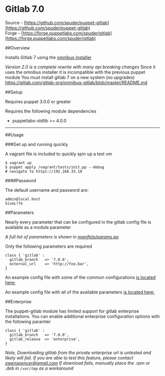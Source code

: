 # Gitlab 7.0  

Source - [https://github.com/spuder/puppet-gitlab](https://github.com/spuder/puppet-gitlab)  
Forge  - [https://forge.puppetlabs.com/spuder/gitlab](https://forge.puppetlabs.com/spuder/gitlab)   



##Overview

Installs Gitlab 7 using the [omnibus installer](https://about.gitlab.com/downloads/)

*Version 2.0 is a complete rewrite with many api breaking changes*
Since it uses the omnibus installer it is incompatible with the previous puppet module 
You must install gitlab 7 on a new system (no upgrades)
https://gitlab.com/gitlab-org/omnibus-gitlab/blob/master/README.md


##Setup  

Requires puppet 3.0.0 or greater

Requires the following module dependencies   


- puppetlabs-stdlib >= 4.0.0


--------------------------------------------------------------------------------------


##Usage


###Get up and running quickly

A vagrant file is included to quickly spin up a test vm

    $ vagrant up 
    $ puppet apply /vagrant/tests/init.pp --debug
    # navigate to https://192.168.33.10

####Password

The default username and password are:

    admin@local.host
    5iveL!fe

##Parameters

Nearly every parameter that can be configured in the gitlab config file is available as a module parameter

*A full list of parameters is shown in [manifsts/params.pp](https://github.com/spuder/puppet-gitlab/blob/master/manifests/params.pp)*


Only the following parameters are required

    class { 'gitlab' : 
      gitlab_branch   => '7.0.0',
      external_url    => 'http://foo.bar',
    }

An example config file with some of the common configurations [is located here:](https://github.com/spuder/puppet-gitlab/blob/master/tests/init.pp)

An example config file with all of the available parameters [is located here:](https://github.com/spuder/puppet-gitlab/blob/master/tests/all_parameters_enabled.pp)


##Enterprise

The puppet-gitlab module has limited support for gitlab enterprise installations. You can enable additional enterprise configuration options with the following paramter

    class { 'gitlab' : 
      gitlab_branch   => '7.0.0',
      gitlab_release  => 'enterprise',
    }

*Note, Downloading gitlab from the private enterprise url is untested and likely will fail. If you are able to test this feature, please contact owenspencer@gmail.com*
*If download fails, manually place the .rpm or .deb in `/var/tmp` as a workaround*



